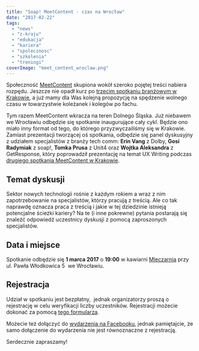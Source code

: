 ```yaml
---
title: "Soap! MeetContent - czas na Wrocław"
date: "2017-02-22"
tags:
  - "news"
  - "z-kraju"
  - "edukacja"
  - "kariera"
  - "spolecznosc"
  - "szkolenia"
  - "treningi"
coverImage: "meet_content_wroclaw.png"
---
```


Społeczność [MeetContent](http://meetcontent.org/) skupiona wokół szeroko
pojętej treści nabiera rozpędu. Jeszcze nie opadł kurz po
[trzecim spotkaniu branżowym w Krakowie](http://techwriter.pl/trzecia-odslona-soap-meetcontent/),
a już mamy dla Was kolejną propozycję na spędzenie wolnego czasu w towarzystwie
koleżanek i kolegów po fachu.

Tym razem MeetContent wkracza na teren Dolnego Śląska. Już niebawem we Wrocławiu
odbędzie się spotkanie inaugurujące cały cykl. Będzie ono miało inny format od
tego, do którego przyzwyczailiśmy się w Krakowie. Zamiast prezentacji tworzącej
oś spotkania, odbędzie się panel dyskusyjny z udziałem specjalistów z branży
tech comm: **Erin Vang** z Dolby, **Gosi Radymiak** z soap!, **Tomka Prusa** z
Unit4 oraz **Wojtka Aleksandra** z GetResponse, który poprowadził prezentację na
temat UX Writing podczas
[drugiego spotkania MeetContent w Krakowie](http://techwriter.pl/soap-meetcontent-po-raz-drugi-relacja/).

## Temat dyskusji

Sektor nowych technologii rośnie z każdym rokiem a wraz z nim zapotrzebowanie na
specjalistów, którzy pracują z treścią. Ale co tak naprawdę oznacza praca z
treścią i jakie w tej dziedzinie istnieją potencjalne ścieżki kariery? Na te (i
inne pokrewne) pytania postarają się znaleźć odpowiedź uczestnicy dyskusji z
pomocą zaproszonych specjalistów.

## Data i miejsce

Spotkanie odbędzie się **1 marca 2017** o **19:00** w
kawiarni [Mleczarnia](https://goo.gl/maps/tyZKwU1H4t62) przy ul. Pawła
Włodkowica 5  we Wrocławiu.

## Rejestracja

Udział w spotkaniu jest bezpłatny,  jednak organizatorzy proszą o rejestrację w
celu weryfikacji liczby uczestników. Rejestracji możecie dokonać za pomocą
[tego formularza](https://goo.gl/forms/2AcbK0Gp8HH8OI9s2).

Możecie też dołączyć
do [wydarzenia na Facebooku](https://m.facebook.com/events/1292258064201153),
jednak pamiętajcie, że samo dołączenie do wydarzenia nie jest równoznaczne z
rejestracją.

Serdecznie zapraszamy!
